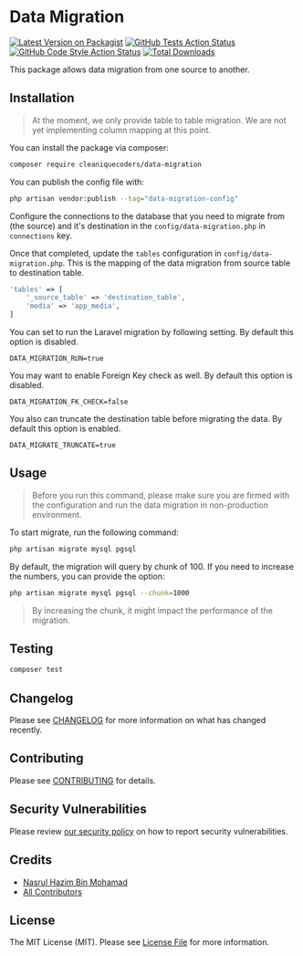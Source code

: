 # Data Migration

[![Latest Version on Packagist](https://img.shields.io/packagist/v/cleaniquecoders/data-migration.svg?style=flat-square)](https://packagist.org/packages/cleaniquecoders/data-migration)
[![GitHub Tests Action Status](https://img.shields.io/github/actions/workflow/status/cleaniquecoders/data-migration/run-tests.yml?branch=main&label=tests&style=flat-square)](https://github.com/cleaniquecoders/data-migration/actions?query=workflow%3Arun-tests+branch%3Amain)
[![GitHub Code Style Action Status](https://img.shields.io/github/actions/workflow/status/cleaniquecoders/data-migration/fix-php-code-style-issues.yml?branch=main&label=code%20style&style=flat-square)](https://github.com/cleaniquecoders/data-migration/actions?query=workflow%3A"Fix+PHP+code+style+issues"+branch%3Amain)
[![Total Downloads](https://img.shields.io/packagist/dt/cleaniquecoders/data-migration.svg?style=flat-square)](https://packagist.org/packages/cleaniquecoders/data-migration)

This package allows data migration from one source to another.

## Installation

> At the moment, we only provide table to table migration. We are not yet implementing column mapping at this point.

You can install the package via composer:

```bash
composer require cleaniquecoders/data-migration
```

You can publish the config file with:

```bash
php artisan vendor:publish --tag="data-migration-config"
```

Configure the connections to the database that you need to migrate from (the source) and it's destination in the `config/data-migration.php` in `connections` key.

Once that completed, update the `tables` configuration in `config/data-migration.php`. This is the mapping of the data migration from source table to destination table.

```php
'tables' => [
    '_source_table' => 'destination_table',
    'media' => 'app_media',
]
```

You can set to run the Laravel migration by following setting. By default this option is disabled.

```text
DATA_MIGRATION_RUN=true
```

You may want to enable Foreign Key check as well. By default this option is disabled.

```text
DATA_MIGRATION_FK_CHECK=false
```

You also can truncate the destination table before migrating the data. By default this option is enabled.

```text
DATA_MIGRATE_TRUNCATE=true
```

## Usage

> Before you run this command, please make sure you are firmed with the configuration and run the data migration in non-production environment.

To start migrate, run the following command:

```bash
php artisan migrate mysql pgsql
```

By default, the migration will query by chunk of 100. If you need to increase the numbers, you can provide the option:

```bash
php artisan migrate mysql pgsql --chunk=1000
```

> By increasing the chunk, it might impact the performance of the migration.

## Testing

```bash
composer test
```

## Changelog

Please see [CHANGELOG](CHANGELOG.md) for more information on what has changed recently.

## Contributing

Please see [CONTRIBUTING](CONTRIBUTING.md) for details.

## Security Vulnerabilities

Please review [our security policy](../../security/policy) on how to report security vulnerabilities.

## Credits

- [Nasrul Hazim Bin Mohamad](https://github.com/cleaniquecoders)
- [All Contributors](../../contributors)

## License

The MIT License (MIT). Please see [License File](LICENSE.md) for more information.
